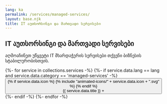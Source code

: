 ```yaml
---
lang: ka
permalink: /services/managed-services/
layout: base.njk
title: IT აუთსორსინგი და მართვადი სერვისები
---
```

<section class="page-section">
    <div class="container">
        <div class="section-title text-center" data-aos="fade-up">
            <h1>IT აუთსორსინგი და მართვადი სერვისები</h1>
            <p>აღმოაჩინეთ უწყვეტი IT მხარდაჭერის სერვისები თქვენი ბიზნესის სტაბილურობისთვის.</p>
        </div>
        <div class="accordion-wrapper" data-aos="fade-up" data-aos-delay="200">
            {%- for service in collections.services -%}
                {%- if service.data.lang == lang and service.data.category == 'managed-services' -%}
                    <div class="accordion-item">
                        <button class="accordion-header" aria-expanded="false">
                            <div class="service-full-icon">
                            {% if service.data.icon %}
                                {% include "animated-icons/" + service.data.icon + ".svg" %}
                            {% endif %}
                            </div>
                            <span class="accordion-title">{{ service.data.title }}</span>
                            <span class="accordion-indicator">+</span>
                        </button>
                        <div class="accordion-panel" hidden>
                            <div class="accordion-content">
                                <div class="service-full-description">
                                    {{ service.data.general_description | markdownify | safe }}
                                </div>
                                {% if service.data.detailed_list %}
                                <ul class="service-detailed-list">
                                    {% for item in service.data.detailed_list %}
                                    <li>{{ item.point }}</li>
                                    {% endfor %}
                                </ul>
                                {% endif %}
                            </div>
                        </div>
                    </div>
                {%- endif -%}
            {%- endfor -%}
        </div>
    </div>
</section>